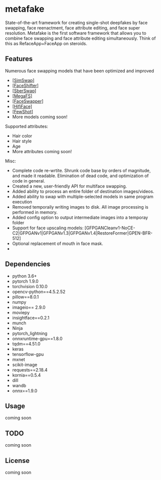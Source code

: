 # metafake
State-of-the-art framework for creating single-shot deepfakes by face swapping, face reenactment, face attribute editing, and face super resolution. Metafake is the first software framework that allows you to combine face swapping and face attribute editing simultaneously. Think of this as RefaceApp+FaceApp on steroids.

## Features
Numerous face swapping models that have been optimized and improved 
- [[SimSwap]](https://github.com/neuralchen/SimSwap)
- [[FaceShifter]](https://github.com/ocastan/FaceShifter)
- [[SberSwap]](https://github.com/ai-forever/sber-swap)
- [[MegaFS]](https://github.com/zyainfal/One-Shot-Face-Swapping-on-Megapixels)
- [[FaceSwapper]](https://github.com/liqi-casia/FaceSwapper)
- [[HifiFace]](https://github.com/mindslab-ai/hififace)
- [[FewShot]]()
- More models coming soon!

Supported attributes:
- Hair color
- Hair style
- Age
- More attributes coming soon!

Misc:
- Complete code re-wrtite. Shrunk code base by orders of magnitude, and made it readable. Elimination of dead code, and optimization of code in general.
- Created a new, user-friendly API for multiface swapping. 
- Added ability to process an entire folder of destination images/videos. 
- Added ability to swap with multiple-selected models in same program execution
- Removed temporaily writing images to disk. All image processing is performed in memory.
- Added config option to output intermediate images into a temporay folder
- Support for face upscaling models: [GFPGANCleanv1-NoCE-C2|GFPGANv1|GFPGANv1.3|GFPGANv1.4|RestoreFormer|GPEN-BFR-512]
- Optional replacement of mouth in face mask. 
- 

## Dependencies
- python 3.6+
- pytorch 1.9.0
- torchvision 0.10.0
- opencv-python==4.5.2.52
- pillow==8.0.1
- numpy
- imageio== 2.9.0
- moviepy
- insightface==0.2.1
- munch
- Ninja
- pytorch_lightning
- onnxruntime-gpu==1.8.0
- tqdm==4.51.0
- keras
- tensorflow-gpu
- mxnet
- scikit-image
- requests==2.18.4
- kornia==0.5.4
- dill
- wandb
- onnx==1.9.0

## Usage 

coming soon

## TODO

coming soon

## License

coming soon 
